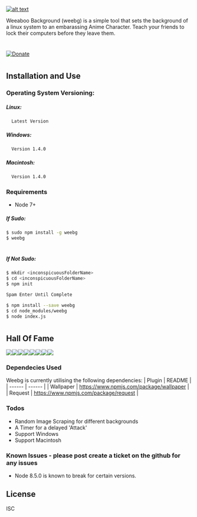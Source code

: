 [![alt text](https://i.imgur.com/SNh4eNI.png)](http://npmjs.com/packages/weebg)

Weeaboo Background (weebg) is a simple tool that sets the background of a linux system to an embarassing Anime Character. Teach your friends to lock their computers before they leave them.
#
[![Donate](https://www.newsforpublic.com/wp-content/uploads/2015/08/buy-me-a-coffee.png)](http://paypal.me/LachlanYoung)
#
## Installation and Use

### Operating System Versioning:
##### Linux:
```sh
  Latest Version
```
##### Windows:
```sh
  Version 1.4.0
```
##### Macintosh:
```sh
  Version 1.4.0
```

### Requirements

  - Node 7+
##### If Sudo:

```sh
$ sudo npm install -g weebg
$ weebg
```
#
##### If Not Sudo:

```sh
$ mkdir <inconspicuousFolderName>
$ cd <inconspicuousFolderName>
$ npm init

Spam Enter Until Complete

$ npm install --save weebg
$ cd node_modules/weebg
$ node index.js
```

#

## Hall Of Fame
[![](https://sourcerer.io/fame/builtbyproxy/builtbyproxy/Weebg/images/0)](https://sourcerer.io/fame/builtbyproxy/builtbyproxy/Weebg/links/0)[![](https://sourcerer.io/fame/builtbyproxy/builtbyproxy/Weebg/images/1)](https://sourcerer.io/fame/builtbyproxy/builtbyproxy/Weebg/links/1)[![](https://sourcerer.io/fame/builtbyproxy/builtbyproxy/Weebg/images/2)](https://sourcerer.io/fame/builtbyproxy/builtbyproxy/Weebg/links/2)[![](https://sourcerer.io/fame/builtbyproxy/builtbyproxy/Weebg/images/3)](https://sourcerer.io/fame/builtbyproxy/builtbyproxy/Weebg/links/3)[![](https://sourcerer.io/fame/builtbyproxy/builtbyproxy/Weebg/images/4)](https://sourcerer.io/fame/builtbyproxy/builtbyproxy/Weebg/links/4)[![](https://sourcerer.io/fame/builtbyproxy/builtbyproxy/Weebg/images/5)](https://sourcerer.io/fame/builtbyproxy/builtbyproxy/Weebg/links/5)[![](https://sourcerer.io/fame/builtbyproxy/builtbyproxy/Weebg/images/6)](https://sourcerer.io/fame/builtbyproxy/builtbyproxy/Weebg/links/6)[![](https://sourcerer.io/fame/builtbyproxy/builtbyproxy/Weebg/images/7)](https://sourcerer.io/fame/builtbyproxy/builtbyproxy/Weebg/links/7)

### Dependecies Used

Weebg is currently utilising the following dependencies:
| Plugin | README |
| ------ | ------ |
| Wallpaper | https://www.npmjs.com/package/wallpaper |
| Request | https://www.npmjs.com/package/request |


### Todos

  - Random Image Scraping for different backgrounds
  - A Timer for a delayed 'Attack'
  - Support Windows
  - Support Macintosh
  
### Known Issues - please post create a ticket on the github for any issues
  - Node 8.5.0 is known to break for certain versions.

License
----

ISC
